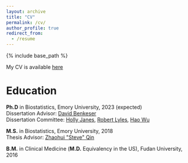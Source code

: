 ```yaml
---
layout: archive
title: "CV"
permalink: /cv/
author_profile: true
redirect_from:
  - /resume
---
```


{% include base_path %}

My CV is available [here](/files/CV_YJ.pdf)



Education
======
**Ph.D** in Biostatistics, Emory University, 2023 (expected)\
Dissertation Advisor: [David Benkeser](https://www.sph.emory.edu/faculty/profile/index.php?FID=8917)\
Dissertation Committee: 
[Holly Janes](https://www.fredhutch.org/en/faculty-lab-directory/janes-holly.html),
[Robert Lyles](https://sph.emory.edu/faculty/profile/index.php?FID=robert-lyles-492),
[Hao Wu](https://www.sph.emory.edu/faculty/profile/index.php?FID=8597)


**M.S.** in Biostatistics, Emory University, 2018\
Thesis Advisor: [Zhaohui "Steve" Qin](https://www.sph.emory.edu/faculty/profile/index.php?FID=8697)



**B.M.** in Clinical Medicine (**M.D.** Equivalency in the US), Fudan University, 2016


